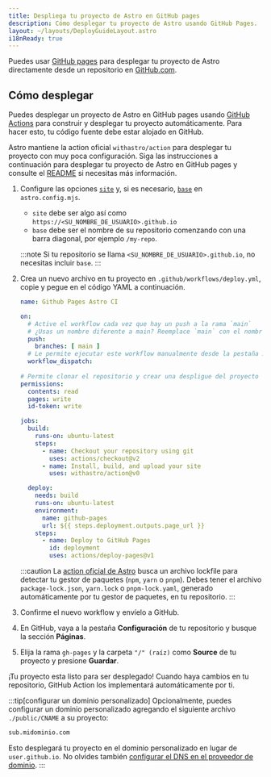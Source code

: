 ```yaml
---
title: Despliega tu proyecto de Astro en GitHub pages
description: Cómo desplegar tu proyecto de Astro usando GitHub Pages.
layout: ~/layouts/DeployGuideLayout.astro
i18nReady: true
---
```


Puedes usar [GitHub pages](https://pages.github.com/) para desplegar tu proyecto de Astro directamente desde un repositorio en [GitHub.com](https://github.com/).

## Cómo desplegar

Puedes desplegar un proyecto de Astro en GitHub pages usando [GitHub Actions](https://github.com/features/actions) para construir y desplegar tu proyecto automáticamente. Para hacer esto, tu código fuente debe estar alojado en GitHub.

Astro mantiene la action oficial `withastro/action` para desplegar tu proyecto con muy poca configuración. Siga las instrucciones a continuación para desplegar tu proyecto de Astro en GitHub pages y consulte el [README](https://github.com/withastro/action) si necesitas más información.

1. Configure las opciones [`site`](/es/reference/configuration-reference/#site) y, si es necesario, [`base`](/es/reference/configuration-reference/#base) en `astro.config.mjs`.
     - `site` debe ser algo así como `https://<SU_NOMBRE_DE_USUARIO>.github.io`
     - `base` debe ser el nombre de su repositorio comenzando con una barra diagonal, por ejemplo `/my-repo`.
    
     :::note
     Si tu repositorio se llama `<SU_NOMBRE_DE_USUARIO>.github.io`, no necesitas incluir `base`.
     :::
     
2. Crea un nuevo archivo en tu proyecto en `.github/workflows/deploy.yml`, copie y pegue en el código YAML a continuación.

    ```yaml
    name: Github Pages Astro CI

    on:
      # Active el workflow cada vez que hay un push a la rama `main`
      # ¿Usas un nombre diferente a main? Reemplace `main` con el nombre de tu rama
      push:
        branches: [ main ]
      # Le permite ejecutar este workflow manualmente desde la pestaña Acciones en GitHub.
      workflow_dispatch:
      
    # Permite clonar el repositorio y crear una despligue del proyecto
    permissions:
      contents: read
      pages: write
      id-token: write

    jobs:
      build:
        runs-on: ubuntu-latest
        steps:
          - name: Checkout your repository using git
            uses: actions/checkout@v2          
          - name: Install, build, and upload your site
            uses: withastro/action@v0

      deploy:
        needs: build
        runs-on: ubuntu-latest
        environment:
          name: github-pages
          url: ${{ steps.deployment.outputs.page_url }}
        steps:
          - name: Deploy to GitHub Pages
            id: deployment
            uses: actions/deploy-pages@v1
    ```
    
    :::caution
    La [action oficial de Astro](https://github.com/withastro/action) busca un archivo lockfile para detectar tu gestor de paquetes (`npm`, `yarn` o `pnpm`). Debes tener el archivo `package-lock.json`, `yarn.lock` o `pnpm-lock.yaml`, generado automáticamente por tu gestor de paquetes, en tu repositorio.
    :::

3. Confirme el nuevo workflow y envíelo a GitHub.

4. En GitHub, vaya a la pestaña **Configuración** de tu repositorio y busque la sección **Páginas**.

5. Elija la rama `gh-pages` y la carpeta `"/" (raíz)` como **Source** de tu proyecto y presione **Guardar**.

¡Tu proyecto esta listo para ser desplegado! Cuando haya cambios en tu repositorio, GitHub Action los implementará automáticamente por ti.

:::tip[configurar un dominio personalizado]
Opcionalmente, puedes configurar un dominio personalizado agregando el siguiente archivo `./public/CNAME` a su proyecto:

```txt title="público/CNAME"
sub.midominio.com
```

Esto desplegará tu proyecto en el dominio personalizado en lugar de `user.github.io`. No olvides también [configurar el DNS en el proveedor de dominio](https://docs.github.com/en/pages/configuring-a-custom-domain-for-your-github-pages-site/managing-a-custom-domain-for-your-github-pages-site#configuring-a-subdomain).
:::

